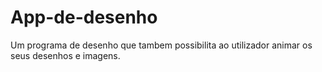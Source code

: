 # App-de-desenho
 Um programa de desenho que tambem possibilita ao utilizador animar os seus desenhos e imagens.
